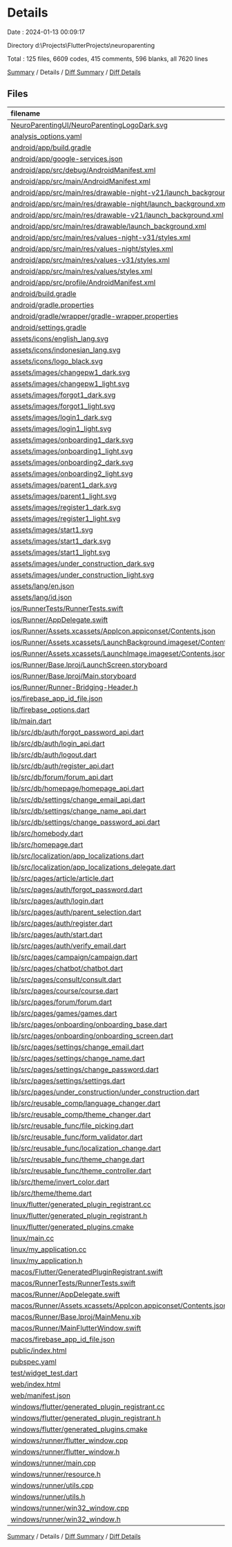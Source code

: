 # Details

Date : 2024-01-13 00:09:17

Directory d:\\Projects\\FlutterProjects\\neuroparenting

Total : 125 files,  6609 codes, 415 comments, 596 blanks, all 7620 lines

[Summary](results.md) / Details / [Diff Summary](diff.md) / [Diff Details](diff-details.md)

## Files
| filename | language | code | comment | blank | total |
| :--- | :--- | ---: | ---: | ---: | ---: |
| [NeuroParentingUI/NeuroParentingLogoDark.svg](/NeuroParentingUI/NeuroParentingLogoDark.svg) | XML | 38 | 0 | 1 | 39 |
| [analysis_options.yaml](/analysis_options.yaml) | YAML | 3 | 22 | 4 | 29 |
| [android/app/build.gradle](/android/app/build.gradle) | Groovy | 60 | 5 | 13 | 78 |
| [android/app/google-services.json](/android/app/google-services.json) | JSON | 30 | 0 | 0 | 30 |
| [android/app/src/debug/AndroidManifest.xml](/android/app/src/debug/AndroidManifest.xml) | XML | 3 | 4 | 1 | 8 |
| [android/app/src/main/AndroidManifest.xml](/android/app/src/main/AndroidManifest.xml) | XML | 17 | 6 | 2 | 25 |
| [android/app/src/main/res/drawable-night-v21/launch_background.xml](/android/app/src/main/res/drawable-night-v21/launch_background.xml) | XML | 9 | 0 | 1 | 10 |
| [android/app/src/main/res/drawable-night/launch_background.xml](/android/app/src/main/res/drawable-night/launch_background.xml) | XML | 9 | 0 | 1 | 10 |
| [android/app/src/main/res/drawable-v21/launch_background.xml](/android/app/src/main/res/drawable-v21/launch_background.xml) | XML | 9 | 0 | 1 | 10 |
| [android/app/src/main/res/drawable/launch_background.xml](/android/app/src/main/res/drawable/launch_background.xml) | XML | 9 | 0 | 1 | 10 |
| [android/app/src/main/res/values-night-v31/styles.xml](/android/app/src/main/res/values-night-v31/styles.xml) | XML | 15 | 7 | 1 | 23 |
| [android/app/src/main/res/values-night/styles.xml](/android/app/src/main/res/values-night/styles.xml) | XML | 13 | 9 | 1 | 23 |
| [android/app/src/main/res/values-v31/styles.xml](/android/app/src/main/res/values-v31/styles.xml) | XML | 15 | 7 | 1 | 23 |
| [android/app/src/main/res/values/styles.xml](/android/app/src/main/res/values/styles.xml) | XML | 13 | 9 | 1 | 23 |
| [android/app/src/profile/AndroidManifest.xml](/android/app/src/profile/AndroidManifest.xml) | XML | 3 | 4 | 1 | 8 |
| [android/build.gradle](/android/build.gradle) | Groovy | 31 | 2 | 8 | 41 |
| [android/gradle.properties](/android/gradle.properties) | Properties | 4 | 0 | 0 | 4 |
| [android/gradle/wrapper/gradle-wrapper.properties](/android/gradle/wrapper/gradle-wrapper.properties) | Properties | 5 | 0 | 1 | 6 |
| [android/settings.gradle](/android/settings.gradle) | Groovy | 24 | 0 | 6 | 30 |
| [assets/icons/english_lang.svg](/assets/icons/english_lang.svg) | XML | 61 | 0 | 0 | 61 |
| [assets/icons/indonesian_lang.svg](/assets/icons/indonesian_lang.svg) | XML | 1 | 0 | 0 | 1 |
| [assets/icons/logo_black.svg](/assets/icons/logo_black.svg) | XML | 38 | 0 | 1 | 39 |
| [assets/images/changepw1_dark.svg](/assets/images/changepw1_dark.svg) | XML | 1 | 0 | 0 | 1 |
| [assets/images/changepw1_light.svg](/assets/images/changepw1_light.svg) | XML | 1 | 0 | 0 | 1 |
| [assets/images/forgot1_dark.svg](/assets/images/forgot1_dark.svg) | XML | 1 | 0 | 0 | 1 |
| [assets/images/forgot1_light.svg](/assets/images/forgot1_light.svg) | XML | 1 | 0 | 0 | 1 |
| [assets/images/login1_dark.svg](/assets/images/login1_dark.svg) | XML | 1 | 0 | 0 | 1 |
| [assets/images/login1_light.svg](/assets/images/login1_light.svg) | XML | 1 | 0 | 0 | 1 |
| [assets/images/onboarding1_dark.svg](/assets/images/onboarding1_dark.svg) | XML | 1 | 0 | 0 | 1 |
| [assets/images/onboarding1_light.svg](/assets/images/onboarding1_light.svg) | XML | 1 | 0 | 0 | 1 |
| [assets/images/onboarding2_dark.svg](/assets/images/onboarding2_dark.svg) | XML | 1 | 0 | 0 | 1 |
| [assets/images/onboarding2_light.svg](/assets/images/onboarding2_light.svg) | XML | 1 | 0 | 0 | 1 |
| [assets/images/parent1_dark.svg](/assets/images/parent1_dark.svg) | XML | 1 | 0 | 0 | 1 |
| [assets/images/parent1_light.svg](/assets/images/parent1_light.svg) | XML | 1 | 0 | 0 | 1 |
| [assets/images/register1_dark.svg](/assets/images/register1_dark.svg) | XML | 40 | 0 | 0 | 40 |
| [assets/images/register1_light.svg](/assets/images/register1_light.svg) | XML | 40 | 0 | 0 | 40 |
| [assets/images/start1.svg](/assets/images/start1.svg) | XML | 1 | 0 | 0 | 1 |
| [assets/images/start1_dark.svg](/assets/images/start1_dark.svg) | XML | 1 | 0 | 0 | 1 |
| [assets/images/start1_light.svg](/assets/images/start1_light.svg) | XML | 1 | 0 | 0 | 1 |
| [assets/images/under_construction_dark.svg](/assets/images/under_construction_dark.svg) | XML | 1 | 0 | 0 | 1 |
| [assets/images/under_construction_light.svg](/assets/images/under_construction_light.svg) | XML | 1 | 0 | 0 | 1 |
| [assets/lang/en.json](/assets/lang/en.json) | JSON | 11 | 0 | 0 | 11 |
| [assets/lang/id.json](/assets/lang/id.json) | JSON | 11 | 0 | 0 | 11 |
| [ios/RunnerTests/RunnerTests.swift](/ios/RunnerTests/RunnerTests.swift) | Swift | 7 | 2 | 4 | 13 |
| [ios/Runner/AppDelegate.swift](/ios/Runner/AppDelegate.swift) | Swift | 12 | 0 | 2 | 14 |
| [ios/Runner/Assets.xcassets/AppIcon.appiconset/Contents.json](/ios/Runner/Assets.xcassets/AppIcon.appiconset/Contents.json) | JSON | 122 | 0 | 1 | 123 |
| [ios/Runner/Assets.xcassets/LaunchBackground.imageset/Contents.json](/ios/Runner/Assets.xcassets/LaunchBackground.imageset/Contents.json) | JSON | 22 | 0 | 1 | 23 |
| [ios/Runner/Assets.xcassets/LaunchImage.imageset/Contents.json](/ios/Runner/Assets.xcassets/LaunchImage.imageset/Contents.json) | JSON | 56 | 0 | 1 | 57 |
| [ios/Runner/Base.lproj/LaunchScreen.storyboard](/ios/Runner/Base.lproj/LaunchScreen.storyboard) | XML | 43 | 1 | 1 | 45 |
| [ios/Runner/Base.lproj/Main.storyboard](/ios/Runner/Base.lproj/Main.storyboard) | XML | 25 | 1 | 1 | 27 |
| [ios/Runner/Runner-Bridging-Header.h](/ios/Runner/Runner-Bridging-Header.h) | C++ | 1 | 0 | 1 | 2 |
| [ios/firebase_app_id_file.json](/ios/firebase_app_id_file.json) | JSON | 7 | 0 | 0 | 7 |
| [lib/firebase_options.dart](/lib/firebase_options.dart) | Dart | 68 | 12 | 6 | 86 |
| [lib/main.dart](/lib/main.dart) | Dart | 64 | 1 | 10 | 75 |
| [lib/src/db/auth/forgot_password_api.dart](/lib/src/db/auth/forgot_password_api.dart) | Dart | 14 | 1 | 3 | 18 |
| [lib/src/db/auth/login_api.dart](/lib/src/db/auth/login_api.dart) | Dart | 42 | 13 | 6 | 61 |
| [lib/src/db/auth/logout.dart](/lib/src/db/auth/logout.dart) | Dart | 7 | 0 | 3 | 10 |
| [lib/src/db/auth/register_api.dart](/lib/src/db/auth/register_api.dart) | Dart | 51 | 11 | 13 | 75 |
| [lib/src/db/forum/forum_api.dart](/lib/src/db/forum/forum_api.dart) | Dart | 0 | 1 | 0 | 1 |
| [lib/src/db/homepage/homepage_api.dart](/lib/src/db/homepage/homepage_api.dart) | Dart | 14 | 1 | 4 | 19 |
| [lib/src/db/settings/change_email_api.dart](/lib/src/db/settings/change_email_api.dart) | Dart | 17 | 0 | 4 | 21 |
| [lib/src/db/settings/change_name_api.dart](/lib/src/db/settings/change_name_api.dart) | Dart | 27 | 2 | 6 | 35 |
| [lib/src/db/settings/change_password_api.dart](/lib/src/db/settings/change_password_api.dart) | Dart | 25 | 1 | 5 | 31 |
| [lib/src/homebody.dart](/lib/src/homebody.dart) | Dart | 164 | 3 | 9 | 176 |
| [lib/src/homepage.dart](/lib/src/homepage.dart) | Dart | 181 | 1 | 13 | 195 |
| [lib/src/localization/app_localizations.dart](/lib/src/localization/app_localizations.dart) | Dart | 23 | 0 | 9 | 32 |
| [lib/src/localization/app_localizations_delegate.dart](/lib/src/localization/app_localizations_delegate.dart) | Dart | 17 | 0 | 5 | 22 |
| [lib/src/pages/article/article.dart](/lib/src/pages/article/article.dart) | Dart | 484 | 2 | 32 | 518 |
| [lib/src/pages/auth/forgot_password.dart](/lib/src/pages/auth/forgot_password.dart) | Dart | 162 | 0 | 6 | 168 |
| [lib/src/pages/auth/login.dart](/lib/src/pages/auth/login.dart) | Dart | 219 | 7 | 6 | 232 |
| [lib/src/pages/auth/parent_selection.dart](/lib/src/pages/auth/parent_selection.dart) | Dart | 243 | 1 | 12 | 256 |
| [lib/src/pages/auth/register.dart](/lib/src/pages/auth/register.dart) | Dart | 439 | 27 | 12 | 478 |
| [lib/src/pages/auth/start.dart](/lib/src/pages/auth/start.dart) | Dart | 142 | 1 | 5 | 148 |
| [lib/src/pages/auth/verify_email.dart](/lib/src/pages/auth/verify_email.dart) | Dart | 174 | 3 | 5 | 182 |
| [lib/src/pages/campaign/campaign.dart](/lib/src/pages/campaign/campaign.dart) | Dart | 0 | 0 | 1 | 1 |
| [lib/src/pages/chatbot/chatbot.dart](/lib/src/pages/chatbot/chatbot.dart) | Dart | 0 | 0 | 1 | 1 |
| [lib/src/pages/consult/consult.dart](/lib/src/pages/consult/consult.dart) | Dart | 0 | 1 | 0 | 1 |
| [lib/src/pages/course/course.dart](/lib/src/pages/course/course.dart) | Dart | 0 | 1 | 0 | 1 |
| [lib/src/pages/forum/forum.dart](/lib/src/pages/forum/forum.dart) | Dart | 327 | 4 | 11 | 342 |
| [lib/src/pages/games/games.dart](/lib/src/pages/games/games.dart) | Dart | 0 | 1 | 0 | 1 |
| [lib/src/pages/onboarding/onboarding_base.dart](/lib/src/pages/onboarding/onboarding_base.dart) | Dart | 53 | 0 | 5 | 58 |
| [lib/src/pages/onboarding/onboarding_screen.dart](/lib/src/pages/onboarding/onboarding_screen.dart) | Dart | 146 | 8 | 6 | 160 |
| [lib/src/pages/settings/change_email.dart](/lib/src/pages/settings/change_email.dart) | Dart | 166 | 0 | 5 | 171 |
| [lib/src/pages/settings/change_name.dart](/lib/src/pages/settings/change_name.dart) | Dart | 165 | 0 | 5 | 170 |
| [lib/src/pages/settings/change_password.dart](/lib/src/pages/settings/change_password.dart) | Dart | 237 | 6 | 5 | 248 |
| [lib/src/pages/settings/settings.dart](/lib/src/pages/settings/settings.dart) | Dart | 375 | 9 | 27 | 411 |
| [lib/src/pages/under_construction/under_construction.dart](/lib/src/pages/under_construction/under_construction.dart) | Dart | 121 | 1 | 6 | 128 |
| [lib/src/reusable_comp/language_changer.dart](/lib/src/reusable_comp/language_changer.dart) | Dart | 44 | 0 | 4 | 48 |
| [lib/src/reusable_comp/theme_changer.dart](/lib/src/reusable_comp/theme_changer.dart) | Dart | 12 | 0 | 4 | 16 |
| [lib/src/reusable_func/file_picking.dart](/lib/src/reusable_func/file_picking.dart) | Dart | 40 | 0 | 7 | 47 |
| [lib/src/reusable_func/form_validator.dart](/lib/src/reusable_func/form_validator.dart) | Dart | 36 | 0 | 4 | 40 |
| [lib/src/reusable_func/localization_change.dart](/lib/src/reusable_func/localization_change.dart) | Dart | 16 | 1 | 4 | 21 |
| [lib/src/reusable_func/theme_change.dart](/lib/src/reusable_func/theme_change.dart) | Dart | 20 | 0 | 4 | 24 |
| [lib/src/reusable_func/theme_controller.dart](/lib/src/reusable_func/theme_controller.dart) | Dart | 4 | 0 | 2 | 6 |
| [lib/src/theme/invert_color.dart](/lib/src/theme/invert_color.dart) | Dart | 7 | 0 | 3 | 10 |
| [lib/src/theme/theme.dart](/lib/src/theme/theme.dart) | Dart | 41 | 0 | 5 | 46 |
| [linux/flutter/generated_plugin_registrant.cc](/linux/flutter/generated_plugin_registrant.cc) | C++ | 15 | 4 | 5 | 24 |
| [linux/flutter/generated_plugin_registrant.h](/linux/flutter/generated_plugin_registrant.h) | C++ | 5 | 5 | 6 | 16 |
| [linux/flutter/generated_plugins.cmake](/linux/flutter/generated_plugins.cmake) | CMake | 21 | 0 | 6 | 27 |
| [linux/main.cc](/linux/main.cc) | C++ | 5 | 0 | 2 | 7 |
| [linux/my_application.cc](/linux/my_application.cc) | C++ | 74 | 11 | 20 | 105 |
| [linux/my_application.h](/linux/my_application.h) | C++ | 7 | 7 | 5 | 19 |
| [macos/Flutter/GeneratedPluginRegistrant.swift](/macos/Flutter/GeneratedPluginRegistrant.swift) | Swift | 26 | 3 | 4 | 33 |
| [macos/RunnerTests/RunnerTests.swift](/macos/RunnerTests/RunnerTests.swift) | Swift | 7 | 2 | 4 | 13 |
| [macos/Runner/AppDelegate.swift](/macos/Runner/AppDelegate.swift) | Swift | 8 | 0 | 2 | 10 |
| [macos/Runner/Assets.xcassets/AppIcon.appiconset/Contents.json](/macos/Runner/Assets.xcassets/AppIcon.appiconset/Contents.json) | JSON | 68 | 0 | 0 | 68 |
| [macos/Runner/Base.lproj/MainMenu.xib](/macos/Runner/Base.lproj/MainMenu.xib) | XML | 343 | 0 | 1 | 344 |
| [macos/Runner/MainFlutterWindow.swift](/macos/Runner/MainFlutterWindow.swift) | Swift | 12 | 0 | 4 | 16 |
| [macos/firebase_app_id_file.json](/macos/firebase_app_id_file.json) | JSON | 7 | 0 | 0 | 7 |
| [public/index.html](/public/index.html) | HTML | 79 | 6 | 5 | 90 |
| [pubspec.yaml](/pubspec.yaml) | YAML | 79 | 58 | 19 | 156 |
| [test/widget_test.dart](/test/widget_test.dart) | Dart | 14 | 10 | 7 | 31 |
| [web/index.html](/web/index.html) | HTML | 103 | 16 | 16 | 135 |
| [web/manifest.json](/web/manifest.json) | JSON | 35 | 0 | 0 | 35 |
| [windows/flutter/generated_plugin_registrant.cc](/windows/flutter/generated_plugin_registrant.cc) | C++ | 30 | 4 | 5 | 39 |
| [windows/flutter/generated_plugin_registrant.h](/windows/flutter/generated_plugin_registrant.h) | C++ | 5 | 5 | 6 | 16 |
| [windows/flutter/generated_plugins.cmake](/windows/flutter/generated_plugins.cmake) | CMake | 27 | 0 | 6 | 33 |
| [windows/runner/flutter_window.cpp](/windows/runner/flutter_window.cpp) | C++ | 49 | 7 | 16 | 72 |
| [windows/runner/flutter_window.h](/windows/runner/flutter_window.h) | C++ | 20 | 5 | 9 | 34 |
| [windows/runner/main.cpp](/windows/runner/main.cpp) | C++ | 30 | 4 | 10 | 44 |
| [windows/runner/resource.h](/windows/runner/resource.h) | C++ | 9 | 6 | 2 | 17 |
| [windows/runner/utils.cpp](/windows/runner/utils.cpp) | C++ | 54 | 2 | 10 | 66 |
| [windows/runner/utils.h](/windows/runner/utils.h) | C++ | 8 | 6 | 6 | 20 |
| [windows/runner/win32_window.cpp](/windows/runner/win32_window.cpp) | C++ | 210 | 24 | 55 | 289 |
| [windows/runner/win32_window.h](/windows/runner/win32_window.h) | C++ | 48 | 31 | 24 | 103 |

[Summary](results.md) / Details / [Diff Summary](diff.md) / [Diff Details](diff-details.md)